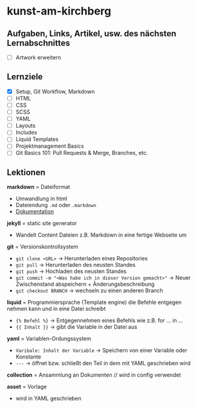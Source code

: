 # kunst-am-kirchberg

## Aufgaben, Links, Artikel, usw. des nächsten Lernabschnittes

- [ ] Artwork erweitern

## Lernziele

- [x] Setup, Git Workflow, Markdown
- [ ] HTML
- [ ] CSS
- [ ] SCSS
- [ ] YAML
- [ ] Layouts
- [ ] Includes
- [ ] Liquid Templates
- [ ] Projektmanagement Basics
- [ ] Git Basics 101: Pull Requests & Merge, Branches, etc.

## Lektionen

**markdown** = Dateiformat

- Umwandlung in html
- Dateiendung `.md` oder `.markdown`
- [Dokumentation](https://daringfireball.net/projects/markdown/basics)

**jekyll** = static site generator 

- Wandelt Content Dateien z.B. Markdown in eine fertige Webseite um

**git** = Versionskontrollsystem 

- `git clone <URL>` -> Herunterladen eines Repositories 
- `git pull` -> Herunterladen des neusten Standes
- `git push` -> Hochladen des neusten Standes
- `git commit -m "<Was habe ich in dieser Version gemacht>"` -> Neuer Zwischenstand abspeichern + Änderungsbeschreibung
- `git checkout BRANCH` -> wechseln zu einen anderen Branch

**liquid** = Programmiersprache (Template engine) die Befehle entgegen nehmen kann und in eine Datei schreibt

- `{% Befehl %}` -> Entgegennehmen eines Befehls wie z.B. for ... in ...
- `{{ Inhalt }}` -> gibt die Variable in der Datei aus

**yaml** = Variablen-Ordungssystem

- `Varibale: Inhalt der Variable` -> Speichern von einer Variable oder Konstante
- `---` -> öffnet bzw. schließt den Teil in dem mit YAML geschrieben wird

**collection** = Ansammlung an Dokumenten // wird in config verwendet

**asset** = Vorlage

- wird in YAML geschrieben
